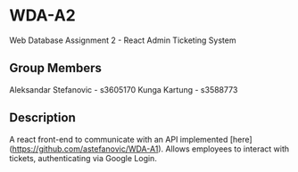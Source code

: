 # WDA-A2
Web Database Assignment 2 - React Admin Ticketing System

## Group Members

Aleksandar Stefanovic - s3605170
Kunga Kartung	- s3588773

## Description

A react front-end to communicate with an API implemented [here] (https://github.com/astefanovic/WDA-A1). Allows employees to interact with tickets, authenticating via Google Login.